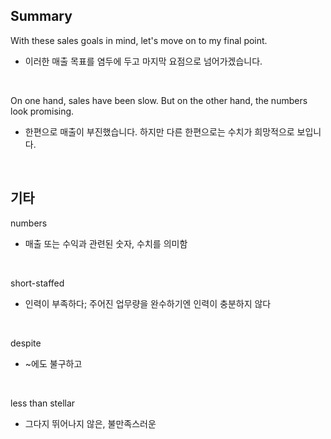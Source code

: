 ## Summary

With these sales goals in mind, let's move on to my final point.
- 이러한 매출 목표를 염두에 두고 마지막 요점으로 넘어가겠습니다.

<br>

On one hand, sales have been slow. But on the other hand, the numbers look promising.
- 한편으로 매출이 부진했습니다. 하지만 다른 한편으로는 수치가 희망적으로 보입니다.

<br>

## 기타

numbers
- 매출 또는 수익과 관련된 숫자, 수치를 의미함

<br>

short-staffed
- 인력이 부족하다; 주어진 업무량을 완수하기엔 인력이 충분하지 않다

<br>

despite
- ~에도 불구하고

<br>

less than stellar
- 그다지 뛰어나지 않은, 불만족스러운
